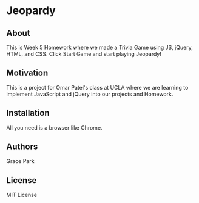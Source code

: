 # Jeopardy

## About

This is Week 5 Homework where we made a Trivia Game using  JS, jQuery, HTML, and CSS. Click Start Game and start playing Jeopardy!

## Motivation

This is a project for Omar Patel's class at UCLA where we are learning to implement JavaScript and jQuery into our projects and Homework. 

## Installation

All you need is a browser like Chrome.

## Authors

Grace Park

## License

MIT License
